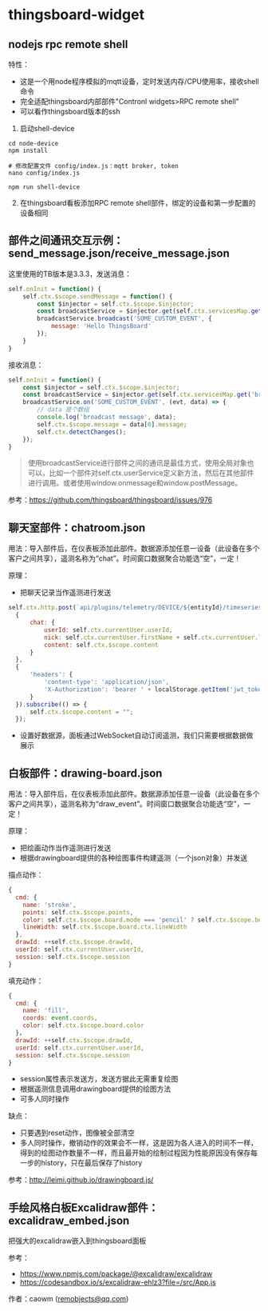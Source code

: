 # thingsboard-widget

## nodejs rpc remote shell

特性：
* 这是一个用node程序模拟的mqtt设备，定时发送内存/CPU使用率，接收shell命令
* 完全适配thingsboard内部部件"Contronl widgets>RPC remote shell"
* 可以看作thingsboard版本的ssh

1. 启动shell-device
```
cd node-device
npm install

# 修改配置文件 config/index.js：mqtt broker, token
nano config/index.js
	
npm run shell-device
```

2. 在thingsboard看板添加RPC remote shell部件，绑定的设备和第一步配置的设备相同


## 部件之间通讯交互示例：send_message.json/receive_message.json
这里使用的TB版本是3.3.3，发送消息：
```js
self.onInit = function() {
    self.ctx.$scope.sendMessage = function() {
        const $injector = self.ctx.$scope.$injector;
        const broadcastService = $injector.get(self.ctx.servicesMap.get('broadcastService'));
        broadcastService.broadcast('SOME_CUSTOM_EVENT', {
            message: 'Hello ThingsBoard'
        });
    }
}

```

接收消息：
```js
self.onInit = function() { 
    const $injector = self.ctx.$scope.$injector;
    const broadcastService = $injector.get(self.ctx.servicesMap.get('broadcastService'));
    broadcastService.on('SOME_CUSTOM_EVENT', (evt, data) => {
        // data 是个数组
        console.log('broadcast message', data);
        self.ctx.$scope.message = data[0].message;
        self.ctx.detectChanges();
    });
} 
```

> 使用broadcastService进行部件之间的通讯是最佳方式，使用全局对象也可以，比如一个部件对self.ctx.userService定义新方法，然后在其他部件进行调用。或者使用window.onmessage和window.postMessage。

参考：https://github.com/thingsboard/thingsboard/issues/976


## 聊天室部件：chatroom.json
用法：导入部件后，在仪表板添加此部件。数据源添加任意一设备（此设备在多个客户之间共享），遥测名称为“chat”。时间窗口数据聚合功能选“空”，一定！

原理：
* 把聊天记录当作遥测进行发送
```js
self.ctx.http.post(`api/plugins/telemetry/DEVICE/${entityId}/timeseries/ANY`, 
  {
      chat: {
          userId: self.ctx.currentUser.userId,
          nick: self.ctx.currentUser.firstName + self.ctx.currentUser.lastName,
          content: self.ctx.$scope.content
      }
  },
  {
      'headers': {
          'content-type': 'application/json',
          'X-Authorization': 'bearer ' + localStorage.getItem('jwt_token')
      }
  }).subscribe(() => {
      self.ctx.$scope.content = "";
  });
```
* 设置好数据源，面板通过WebSocket自动订阅遥测，我们只需要根据数据做展示

## 白板部件：drawing-board.json
用法：导入部件后，在仪表板添加此部件。数据源添加任意一设备（此设备在多个客户之间共享），遥测名称为“draw_event”。时间窗口数据聚合功能选“空”，一定！

原理：
* 把绘画动作当作遥测进行发送
* 根据drawingboard提供的各种绘图事件构建遥测（一个json对象）并发送

描点动作：
```js
{
  cmd: {
    name: 'stroke',
    points: self.ctx.$scope.points,
    color: self.ctx.$scope.board.mode === 'pencil' ? self.ctx.$scope.board.color : 'white',
    lineWidth: self.ctx.$scope.board.ctx.lineWidth
  },
  drawId: ++self.ctx.$scope.drawId,
  userId: self.ctx.currentUser.userId,
  session: self.ctx.$scope.session
}

```

填充动作：
```js
{
  cmd: {
    name: 'fill',
    coords: event.coords,
    color: self.ctx.$scope.board.color
  }，
  drawId: ++self.ctx.$scope.drawId,
  userId: self.ctx.currentUser.userId,
  session: self.ctx.$scope.session
}
```

* session属性表示发送方，发送方据此无需重复绘图
* 根据遥测信息调用drawingboard提供的绘图方法
* 可多人同时操作

缺点：
* 只要遇到reset动作，图像被全部清空
* 多人同时操作，撤销动作的效果会不一样，这是因为各人进入的时间不一样，得到的绘图动作数量不一样，而且最开始的绘制过程因为性能原因没有保存每一步的history，只在最后保存了history

参考：http://leimi.github.io/drawingboard.js/


## 手绘风格白板Excalidraw部件：excalidraw_embed.json

把强大的excalidraw嵌入到thingsboard面板

参考：
* https://www.npmjs.com/package/@excalidraw/excalidraw
* https://codesandbox.io/s/excalidraw-ehlz3?file=/src/App.js


作者：caowm (remobjects@qq.com)
